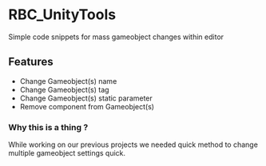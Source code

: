 # RBC_UnityTools
Simple code snippets for mass gameobject changes within editor

## Features
- Change Gameobject(s) name
- Change Gameobject(s) tag
- Change Gameobject(s) static parameter
- Remove component from Gameobject(s)

### Why this is a thing ?
While working on our previous projects we needed quick method to change multiple gameobject settings quick.
